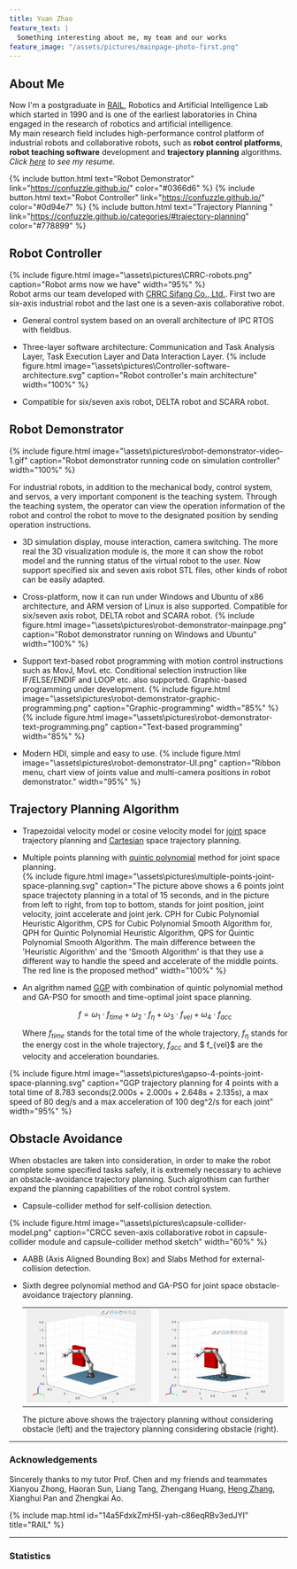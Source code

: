 ```yaml
---
title: Yuan Zhao
feature_text: |
  Something interesting about me, my team and our works
feature_image: "/assets/pictures/mainpage-photo-first.png"
---
```

## About Me
Now I'm a postgraduate in [RAIL](https://rail.tongji.edu.cn/main.htm), Robotics and Artificial Intelligence Lab which started in 1990 and is one of the earliest laboratories in China engaged in the research of robotics and artificial intelligence.  
My main research field includes high-performance control platform of industrial robots and collaborative robots, such as **robot control platforms**, **robot teaching software** development and **trajectory planning** algorithms.  
_Click [here](https://confuzzle.github.io/resume/) to see my resume._

{% include button.html text="Robot Demonstrator" link="https://confuzzle.github.io/" color="#0366d6" %}  {% include button.html text="Robot Controller" link="https://confuzzle.github.io/" color="#0d94e7" %}   {% include button.html text="Trajectory Planning " link="https://confuzzle.github.io/categories/#trajectory-planning" color="#778899" %} 

## Robot Controller
{% include figure.html image="\assets\pictures\CRRC-robots.png" caption="Robot arms now we have" width="95%" %}  
Robot arms our team developed with [CRRC Sifang Co., Ltd.](https://www.crrcgc.cc/en). First two are six-axis industrial robot and the last one is a seven-axis collaborative robot.

+ General control system based on an overall architecture of IPC RTOS with fieldbus.  
+ Three-layer software architecture: Communication and Task Analysis Layer, Task Execution Layer and Data Interaction Layer.
{% include figure.html image="\assets\pictures\Controller-software-architecture.svg" caption="Robot controller's main architecture" width="100%" %}  

+ Compatible for six/seven axis robot, DELTA robot and SCARA robot.

## Robot Demonstrator  
{% include figure.html image="\assets\pictures\robot-demonstrator-video-1.gif" caption="Robot demonstrator running code on simulation controller" width="100%" %}  

For industrial robots, in addition to the mechanical body, control system, and servos, a very important component is the teaching system. Through the teaching system, the operator can view the operation information of the robot and control the robot to move to the designated position by sending operation instructions.  

+ 3D simulation display, mouse interaction, camera switching. The more real the 3D visualization module is, the more it can show the robot model and the running status of the virtual robot to the user. Now support specified six and seven axis robot STL files, other kinds of robot can be easily adapted.   
+ Cross-platform, now it can run under Windows and Ubuntu of x86 architecture, and ARM version of Linux is also supported. Compatible for six/seven axis robot, DELTA robot and SCARA robot.
{% include figure.html image="\assets\pictures\robot-demonstrator-mainpage.png" caption="Robot demonstrator running on Windows and Ubuntu" width="100%" %}  

+ Support text-based robot programming with motion control instructions such as MovJ, MovL etc. Conditional selection instruction like IF/ELSE/ENDIF and LOOP etc. also supported. Graphic-based programming under development.
{% include figure.html image="\assets\pictures\robot-demonstrator-graphic-programming.png" caption="Graphic-programming" width="85%" %}  
{% include figure.html image="\assets\pictures\robot-demonstrator-text-programming.png" caption="Text-based programming" width="85%" %}  

+ Modern HDI, simple and easy to use.
{% include figure.html image="\assets\pictures\robot-demonstrator-UI.png" caption="Ribbon menu, chart view of joints value and multi-camera positions in robot demonstrator." width="95%" %}  

## Trajectory Planning Algorithm
+ Trapezoidal velocity model or cosine velocity model for [joint](_posts/2020-12-29-path-planning-abc.md) space trajectory planning and [Cartesian](https://confuzzle.github.io/trajectory%20planning/2020/12/31/path-planning-abc(2)/) space trajectory planning.  
  
+ Multiple points planning with [quintic polynomial](_posts/2021-06-03-path-planning-quintic-polynomial.md) method for joint space planning.  
{% include figure.html image="\assets\pictures\multiple-points-joint-space-planning.svg" caption="The picture above shows a 6 points joint space trajectoty planning in a total of 15 seconds, and in the picture from left to right, from top to bottom, stands for joint position, joint velocity, joint accelerate and joint jerk.  CPH for Cubic Polynomial Heuristic Algorithm, CPS for Cubic Polynomial Smooth Algorithm for, QPH for Quintic Polynomial Heuristic Algorithm, QPS for Quintic Polynomial Smooth Algorithm. The main difference between the 'Heuristic Algorithm' and the 'Smooth Algorithm' is that they use a different way to handle the speed and accelerate of the middle points. The red line is the proposed method" width="100%" %}  

+ An algrithm named [GGP](https://confuzzle.github.io/trajectory%20planning/2021/08/24/ggp/) with combination of quintic polynomial method and GA-PSO for smooth and time-optimal joint space planning.  

  $$
  f=\omega_{1} \cdot f_{time} +\omega_{2} \cdot f_{\eta}+\omega_{3} \cdot f_{vel}+\omega_{4} \cdot f_{acc}
  $$

  Where $f_{time}$ stands for the total time of the whole trajectory, $f_{\eta}$ stands for the energy cost in the whole trajectory, $f_{acc}$ and $ f_{vel}$ are the velocity and acceleration boundaries.  

{% include figure.html image="\assets\pictures\gapso-4-points-joint-space-planning.svg" caption="GGP trajectory planning for 4 points with a total time of 8.783 seconds(2.000s + 2.000s + 2.648s + 2.135s), a max speed of 80 deg/s and a max acceleration of 100 deg^2/s for each joint" width="95%" %}  

## Obstacle Avoidance
When obstacles are taken into consideration, in order to make the robot complete some specified tasks safely, it is extremely necessary to achieve an obstacle-avoidance trajectory planning. Such algrothism can further expand the planning capabilities of the robot control system.  
+ Capsule-collider method for self-collision detection.  
  
{% include figure.html image="\assets\pictures\capsule-collider-model.png" caption="CRCC seven-axis collaborative robot in capsule-collider module and capsule-collider method sketch" width="60%" %}  

+ AABB (Axis Aligned Bounding Box) and Slabs Method for external-collision detection.  
+ Sixth degree polynomial method and GA-PSO for joint space obstacle-avoidance trajectory planning.  
  <table><tr>
  <td><img src="assets\pictures\joint-space-obstacle-avoidance-trajectory-1.gif" border=0></td>
  <td><img src="assets\pictures\joint-space-obstacle-avoidance-trajectory-2.gif" border=0></td>
  </tr></table>  

  The picture above shows the trajectory planning without considering obstacle (left) and the trajectory planning considering obstacle (right).  

----  
### Acknowledgements  
  
Sincerely thanks to my tutor Prof. Chen and my friends and teammates Xianyou Zhong, Haoran Sun, Liang Tang, Zhengang Huang, [Heng Zhang](https://jack-sherman01.github.io/heng.github.io/), Xianghui Pan and Zhengkai Ao.  

{% include map.html id="14a5FdxkZmH5I-yah-c86eqRBv3edJYI" title="RAIL" %}


----  
### Statistics  
<div style="width:300px; text-align: center;">
  <script type="text/javascript" id="clstr_globe" src="//clustrmaps.com/globe.js?d=1bK_5DIp2j-965mulp0ZG7EO0B_Q9EkxrIe7_347rY4"></script>
</div>
